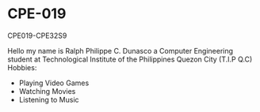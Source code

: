 # CPE-019
CPE019-CPE32S9

Hello my name is Ralph Philippe C. Dunasco a Computer Engineering student at Technological Institute of the Philippines Quezon City (T.I.P Q.C)
Hobbies:
- Playing Video Games
- Watching Movies
- Listening to Music

